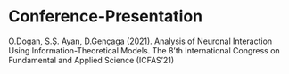 # Conference-Presentation
O.Dogan, S.Ş. Ayan, D.Gençaga (2021). Analysis of Neuronal Interaction Using Information-Theoretical Models. The 8’th International Congress on Fundamental and
Applied Science (ICFAS’21)
